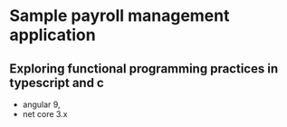 # Sample payroll management application

## Exploring functional programming practices in typescript and c

- angular 9,
- net core 3.x

